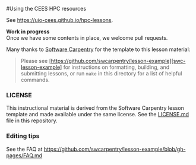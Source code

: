 #Using the CEES HPC resources

See <https://uio-cees.github.io/hpc-lessons>.

**Work in progress**  
Once we have some contents in place, we welcome pull requests.

Many thanks to [Software Carpentry](software-carpentry.org) for the template to this lesson material:

> Please see [https://github.com/swcarpentry/lesson-example][swc-lesson-example]
> for instructions on formatting, building, and submitting lessons,
> or run `make` in this directory for a list of helpful commands.


### LICENSE

This instructional material is derived from the Software Carpentry lesson template and made available under the same license. See the [LICENSE.md](LICENSE.md) file in this repository.

### Editing tips
See the FAQ at <https://github.com/swcarpentry/lesson-example/blob/gh-pages/FAQ.md>